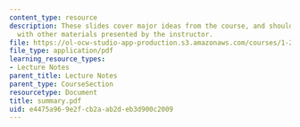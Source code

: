 ```yaml
---
content_type: resource
description: These slides cover major ideas from the course, and should be supplemented
  with other materials presented by the instructor.
file: https://ol-ocw-studio-app-production.s3.amazonaws.com/courses/1-221j-transportation-systems-fall-2004/e4475a969e2fcb2aab2deb3d900c2009_summary.pdf
file_type: application/pdf
learning_resource_types:
- Lecture Notes
parent_title: Lecture Notes
parent_type: CourseSection
resourcetype: Document
title: summary.pdf
uid: e4475a96-9e2f-cb2a-ab2d-eb3d900c2009
---
```

